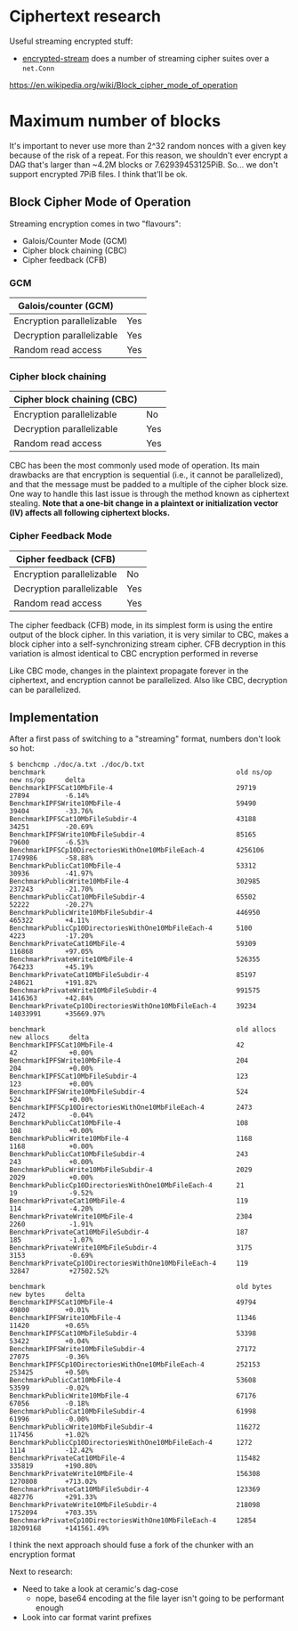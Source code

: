 # Ciphertext research

Useful streaming encrypted stuff:
* [encrypted-stream](https://github.com/nknorg/encrypted-stream) does a number of streaming cipher suites over a `net.Conn`

https://en.wikipedia.org/wiki/Block_cipher_mode_of_operation


# Maximum number of blocks

It's important to never use more than 2^32 random nonces with a given key because of the risk of a repeat. For this reason, we shouldn't ever encrypt a DAG that's larger than ~4.2M blocks or 7.62939453125PiB. So... we don't support encrypted 7PiB files. I think that'll be ok.

## Block Cipher Mode of Operation

Streaming encryption comes in two "flavours":
* Galois/Counter Mode (GCM)
* Cipher block chaining (CBC)
* Cipher feedback (CFB)

### GCM

| Galois/counter (GCM)      |     |
|---------------------------|-----|
| Encryption parallelizable | Yes |
| Decryption parallelizable | Yes |
| Random read access        | Yes |


### Cipher block chaining

| Cipher block chaining (CBC) |     |
|-----------------------------|-----|
| Encryption parallelizable   | No  |
| Decryption parallelizable   | Yes |
| Random read access          | Yes |

CBC has been the most commonly used mode of operation. Its main drawbacks are that encryption is sequential (i.e., it cannot be parallelized), and that the message must be padded to a multiple of the cipher block size. One way to handle this last issue is through the method known as ciphertext stealing. **Note that a one-bit change in a plaintext or initialization vector (IV) affects all following ciphertext blocks.**

### Cipher Feedback Mode

| Cipher feedback (CFB)     |     |
|---------------------------|-----|
| Encryption parallelizable | No  |
| Decryption parallelizable | Yes |
| Random read access        | Yes |

The cipher feedback (CFB) mode, in its simplest form is using the entire output of the block cipher. In this variation, it is very similar to CBC, makes a block cipher into a self-synchronizing stream cipher. CFB decryption in this variation is almost identical to CBC encryption performed in reverse

Like CBC mode, changes in the plaintext propagate forever in the ciphertext, and encryption cannot be parallelized. Also like CBC, decryption can be parallelized.

## Implementation

After a first pass of switching to a "streaming" format, numbers don't look so hot:

```
$ benchcmp ./doc/a.txt ./doc/b.txt
benchmark                                                old ns/op     new ns/op     delta
BenchmarkIPFSCat10MbFile-4                               29719         27894         -6.14%
BenchmarkIPFSWrite10MbFile-4                             59490         39404         -33.76%
BenchmarkIPFSCat10MbFileSubdir-4                         43188         34251         -20.69%
BenchmarkIPFSWrite10MbFileSubdir-4                       85165         79600         -6.53%
BenchmarkIPFSCp10DirectoriesWithOne10MbFileEach-4        4256106       1749986       -58.88%
BenchmarkPublicCat10MbFile-4                             53312         30936         -41.97%
BenchmarkPublicWrite10MbFile-4                           302985        237243        -21.70%
BenchmarkPublicCat10MbFileSubdir-4                       65502         52222         -20.27%
BenchmarkPublicWrite10MbFileSubdir-4                     446950        465322        +4.11%
BenchmarkPublicCp10DirectoriesWithOne10MbFileEach-4      5100          4223          -17.20%
BenchmarkPrivateCat10MbFile-4                            59309         116868        +97.05%
BenchmarkPrivateWrite10MbFile-4                          526355        764233        +45.19%
BenchmarkPrivateCat10MbFileSubdir-4                      85197         248621        +191.82%
BenchmarkPrivateWrite10MbFileSubdir-4                    991575        1416363       +42.84%
BenchmarkPrivateCp10DirectoriesWithOne10MbFileEach-4     39234         14033991      +35669.97%

benchmark                                                old allocs     new allocs     delta
BenchmarkIPFSCat10MbFile-4                               42             42             +0.00%
BenchmarkIPFSWrite10MbFile-4                             204            204            +0.00%
BenchmarkIPFSCat10MbFileSubdir-4                         123            123            +0.00%
BenchmarkIPFSWrite10MbFileSubdir-4                       524            524            +0.00%
BenchmarkIPFSCp10DirectoriesWithOne10MbFileEach-4        2473           2472           -0.04%
BenchmarkPublicCat10MbFile-4                             108            108            +0.00%
BenchmarkPublicWrite10MbFile-4                           1168           1168           +0.00%
BenchmarkPublicCat10MbFileSubdir-4                       243            243            +0.00%
BenchmarkPublicWrite10MbFileSubdir-4                     2029           2029           +0.00%
BenchmarkPublicCp10DirectoriesWithOne10MbFileEach-4      21             19             -9.52%
BenchmarkPrivateCat10MbFile-4                            119            114            -4.20%
BenchmarkPrivateWrite10MbFile-4                          2304           2260           -1.91%
BenchmarkPrivateCat10MbFileSubdir-4                      187            185            -1.07%
BenchmarkPrivateWrite10MbFileSubdir-4                    3175           3153           -0.69%
BenchmarkPrivateCp10DirectoriesWithOne10MbFileEach-4     119            32847          +27502.52%

benchmark                                                old bytes     new bytes     delta
BenchmarkIPFSCat10MbFile-4                               49794         49800         +0.01%
BenchmarkIPFSWrite10MbFile-4                             11346         11420         +0.65%
BenchmarkIPFSCat10MbFileSubdir-4                         53398         53422         +0.04%
BenchmarkIPFSWrite10MbFileSubdir-4                       27172         27075         -0.36%
BenchmarkIPFSCp10DirectoriesWithOne10MbFileEach-4        252153        253425        +0.50%
BenchmarkPublicCat10MbFile-4                             53608         53599         -0.02%
BenchmarkPublicWrite10MbFile-4                           67176         67056         -0.18%
BenchmarkPublicCat10MbFileSubdir-4                       61998         61996         -0.00%
BenchmarkPublicWrite10MbFileSubdir-4                     116272        117456        +1.02%
BenchmarkPublicCp10DirectoriesWithOne10MbFileEach-4      1272          1114          -12.42%
BenchmarkPrivateCat10MbFile-4                            115482        335819        +190.80%
BenchmarkPrivateWrite10MbFile-4                          156308        1270808       +713.02%
BenchmarkPrivateCat10MbFileSubdir-4                      123369        482776        +291.33%
BenchmarkPrivateWrite10MbFileSubdir-4                    218098        1752094       +703.35%
BenchmarkPrivateCp10DirectoriesWithOne10MbFileEach-4     12854         18209168      +141561.49%
```

I think the next approach should fuse a fork of the chunker with an encryption format


Next to research:
* Need to take a look at ceramic's dag-cose
  * nope, base64 encoding at the file layer isn't going to be performant enough
* Look into car format varint prefixes

